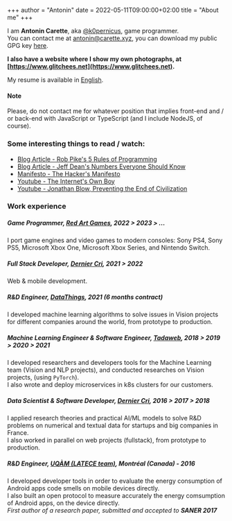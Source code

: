 +++
author = "Antonin"
date = 2022-05-11T09:00:00+02:00
title = "About me"
+++

I am **Antonin Carette**, aka [@k0pernicus](https://github.com/k0pernicus), game programmer.  
You can contact me at [antonin@carette.xyz](mailto:antonin@carette.xyz), you can download my public GPG key [here](antonin@carette.xyz.key).

**I also have a website where I show my own photographs, at [https://www.glitchees.net](https://www.glitchees.net).**

My resume is available in [English](/CARETTE_EN_cv.pdf).

#### Note

Please, do not contact me for whatever position that implies front-end and / or back-end with JavaScript or TypeScript
(and I include NodeJS, of course).  

### Some interesting things to read / watch:

* [Blog Article - Rob Pike's 5 Rules of Programming](https://users.ece.utexas.edu/~adnan/pike.html)
* [Blog Article - Jeff Dean's Numbers Everyone Should Know](http://highscalability.com/numbers-everyone-should-know)
* [Manifesto - The Hacker's Manifesto](https://www.usc.edu/~douglast/202/lecture23/manifesto.html)
* [Youtube - The Internet's Own Boy](https://www.youtube.com/watch?v=9vz06QO3UkQ)
* [Youtube - Jonathan Blow, Preventing the End of Civilization](https://www.youtube.com/watch?v=ZSRHeXYDLko)

### Work experience

##### Game Programmer, **[Red Art Games](https://www.redartgames.com)**, _2022 > 2023 > ..._
I port game engines and video games to modern consoles: Sony PS4, Sony PS5, Microsoft Xbox One, Microsoft Xbox Series, and Nintendo Switch.

##### Full Stack Developer, **[Dernier Cri](https://derniercri.io)**, _2021 > 2022_
Web & mobile development.

##### R&D Engineer, **[DataThings](https://datathings.com/)**, _2021 (6 months contract)_
I developed machine learning algorithms to solve issues in Vision projects for different companies around the world, from prototype to production.

##### Machine Learning Engineer & Software Engineer, **[Tadaweb](https://tadaweb.com/)**, _2018 > 2019 > 2020 > 2021_  
I developed researchers and developers tools for the Machine Learning team (Vision and NLP projects), and conducted researches
on Vision projects, (using `PyTorch`).  
I also wrote and deploy microservices in k8s clusters for our customers.

##### Data Scientist & Software Developer, **[Dernier Cri](https://derniercri.io)**, _2016 > 2017 > 2018_
I applied research theories and practical AI/ML models to solve R&D problems on numerical and textual data for startups and big companies in France.  
I also worked in parallel on web projects (fullstack), from prototype to production.

##### R&D Engineer, **[UQÀM (LATECE team)](https://latece.uqam.ca/)**, Montréal (Canada) - _2016_
I developed developer tools in order to evaluate the energy consumption of Android apps code smells on mobile devices directly.  
I also built an open protocol to measure accurately the energy comsumption of Android apps, on the device directly.  
_First author of a research paper, submitted and accepted to **SANER 2017**_
